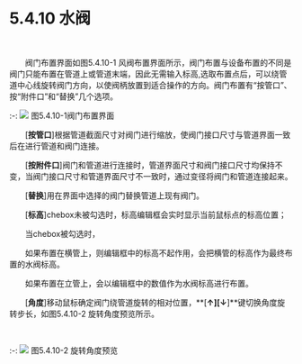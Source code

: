 # 5.4.10 水阀
<br/>

&emsp;&emsp;阀门布置界面如图5.4.10\-1 风阀布置界面所示，阀门布置与设备布置的不同是阀门只能布置在管道上或管道末端，因此无需输入标高,选取布置点后，可以绕管道中心线旋转阀门方向，以使阀柄放置到适合操作的方向。阀门布置有“按管口”、按“附件口”和“替换”几个选项。
<br/>

:-: ![](images/214.png)
图5.4.10\-1阀门布置界面
<br/>

&emsp;&emsp;\[**按管口**\]根据管道截面尺寸对阀门进行缩放，使阀门接口尺寸与管道界面一致后在进行管道和阀门连接。

&emsp;&emsp;\[**按附件口**\]阀门和管道进行连接时，管道界面尺寸和阀门接口尺寸均保持不变，当阀门接口尺寸和管道界面尺寸不一致时，通过变径将阀门和管道连接起来。

&emsp;&emsp;\[**替换**\]用在界面中选择的阀门替换管道上现有阀门。

&emsp;&emsp;\[**标高**\]chebox未被勾选时，标高编辑框会实时显示当前鼠标点的标高位置；

&emsp;&emsp;当chebox被勾选时，

&emsp;&emsp;如果布置在横管上，则编辑框中的标高不起作用，会把横管的标高作为最终布置的水阀标高。

&emsp;&emsp;如果布置在立管上，会以编辑框中的数值作为水阀标高进行布置。

&emsp;&emsp;\[**角度**\]移动鼠标确定阀门绕管道旋转的相对位置，**\[****↑\]\[↓****\]**键切换角度旋转步长，如图5.4.10\-2 旋转角度预览所示。

<br/>

:-: ![](images/215.png)
图5.4.10\-2 旋转角度预览
<br/>
